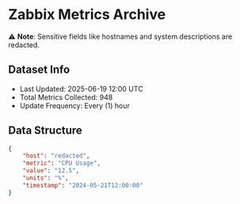 # Zabbix Metrics Archive

⚠️ **Note**: Sensitive fields like hostnames and system descriptions are redacted.

## Dataset Info
- Last Updated: 2025-06-19 12:00 UTC
- Total Metrics Collected: 948
- Update Frequency: Every (1) hour

## Data Structure
```json
{
    "host": "redacted",
    "metric": "CPU Usage",
    "value": "12.5",
    "units": "%",
    "timestamp": "2024-05-21T12:00:00"
}
```
